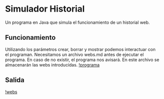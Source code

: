 # Simulador Historial
Un programa en Java que simula el funcionamiento de un historial web.
## Funcionamiento
Utilizando los parámetros crear, borrar y mostrar podemos interactuar con el programan.
Necesitamos un archivo webs.md antes de ejecutar el programa. En caso de no existir, el programa nos avisará. En este archivo se almacenarán las webs introducidas.
[!programa](https://github.com/torrespedrob/Simulador_Historial/blob/master/captura_programa.png)
## Salida
[!webs](https://github.com/torrespedrob/Simulador_Historial/blob/master/captura_programa.png)
